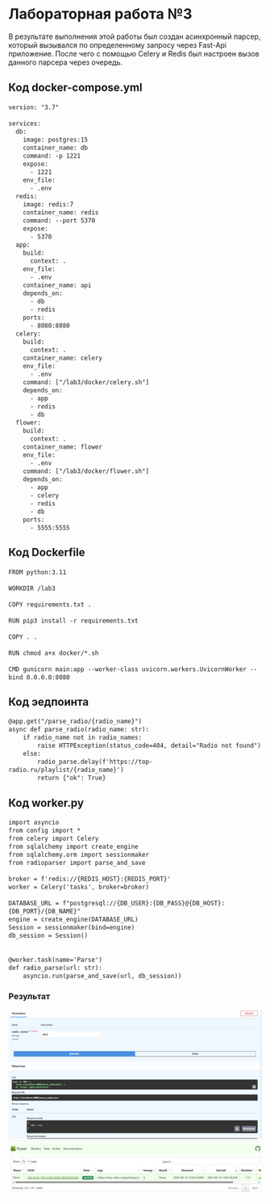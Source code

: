 
# Лабораторная работа №3

В результате выполнения этой работы был создан асинхронный парсер, который вызывался по определенному запросу через Fast-Api приложение.
После чего с помощью Celery и Redis был настроен вызов данного парсера через очередь.

## Код docker-compose.yml
    version: "3.7"
    
    services:
      db:
        image: postgres:15
        container_name: db
        command: -p 1221
        expose:
          - 1221
        env_file:
          - .env
      redis:
        image: redis:7
        container_name: redis
        command: --port 5370
        expose:
          - 5370
      app:
        build:
          context: .
        env_file:
          - .env
        container_name: api
        depends_on:
          - db
          - redis
        ports:
          - 8080:8080
      celery:
        build:
          context: .
        container_name: celery
        env_file:
          - .env
        command: ["/lab3/docker/celery.sh"]
        depends_on:
          - app
          - redis
          - db
      flower:
        build:
          context: .
        container_name: flower
        env_file:
          - .env
        command: ["/lab3/docker/flower.sh"]
        depends_on:
          - app
          - celery
          - redis
          - db
        ports:
          - 5555:5555

## Код Dockerfile
    FROM python:3.11
    
    WORKDIR /lab3
    
    COPY requirements.txt .
    
    RUN pip3 install -r requirements.txt
    
    COPY . .
    
    RUN chmod a+x docker/*.sh
    
    CMD gunicorn main:app --worker-class uvicorn.workers.UvicornWorker --bind 0.0.0.0:8080

## Код эедпоинта
    @app.get("/parse_radio/{radio_name}")
    async def parse_radio(radio_name: str):
        if radio_name not in radio_names:
            raise HTTPException(status_code=404, detail="Radio not found")
        else:
            radio_parse.delay(f'https://top-radio.ru/playlist/{radio_name}')
            return {"ok": True}

## Код worker.py

    import asyncio
    from config import *
    from celery import Celery
    from sqlalchemy import create_engine
    from sqlalchemy.orm import sessionmaker
    from radioparser import parse_and_save
    
    broker = f'redis://{REDIS_HOST}:{REDIS_PORT}'
    worker = Celery('tasks', broker=broker)
    
    DATABASE_URL = f"postgresql://{DB_USER}:{DB_PASS}@{DB_HOST}:{DB_PORT}/{DB_NAME}"
    engine = create_engine(DATABASE_URL)
    Session = sessionmaker(bind=engine)
    db_session = Session()
    
    
    @worker.task(name='Parse')
    def radio_parse(url: str):
        asyncio.run(parse_and_save(url, db_session))

### Результат
![Результат](images/41.jpg)
![Результат](images/42.jpg)


